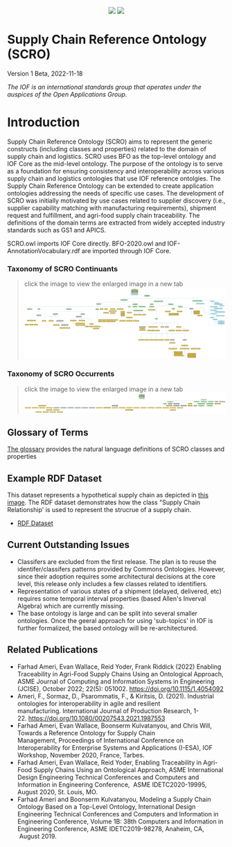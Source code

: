 <p align="center">
<img src="https://user-images.githubusercontent.com/12449023/166088434-b6761386-9b3f-4881-a891-c8ffdbde0fae.png" height="80">
<img src="https://user-images.githubusercontent.com/12449023/166088435-a9fcc4c7-f51d-443a-b1fd-9fe96a204f77.png" >
</p>

# Supply Chain Reference Ontology (SCRO)

Version 1 Beta, 2022-11-18

*The IOF is an international standards group that operates under the auspices of the Open Applications Group.*

# Introduction

Supply Chain Reference Ontology (SCRO) aims to represent the generic constructs (including classes and properties) related to the domain of supply chain and logistics. SCRO uses BFO as the top-level ontology and IOF Core as the mid-level ontology. The purpose of the ontology is to serve as a foundation for ensuring consistency and interoperability across various supply chain and logistics ontologies that use IOF reference ontolgies. The Supply Chain Reference Ontology can be extended to create application ontologies addressing the needs of specific use cases. The development of SCRO was initially motivated by use cases related to supplier discovery (i.e., supplier capability matching with manufacturing requirements), shipment request and fulfillment,  and agri-food supply chain traceability. The definitions of the domain terms are extracted from widely accepted industry standards such as GS1 and APICS.


SCRO.owl imports IOF Core directly. BFO-2020.owl and IOF-AnnotationVocabulary.rdf are imported through IOF Core.  

### Taxonomy of SCRO Continuants
> click the image to view the enlarged image in a new tab
![Taxonomy of SCRO Continuants](images/SCRO-continuants.png)

### Taxonomy of SCRO Occurrents
> click the image to view the enlarged image in a new tab
![Taxonomy of SCRO Continuants](images/SCRO-Occurrents.png)

## Glossary of Terms
[The glossary](https://htmlpreview.github.io/?https://github.com/InfoneerTXST/Glossary/blob/master/index.html) provides the natural language definitions of SCRO classes and properties

## Example RDF Dataset
This dataset represents a hypothetical supply chain as depicted in [this image](https://github.com/iofoundry/ontology/blob/master/supplychain/Documentation%20&%20Resources/Terms-Patterns-Modules/Ford%20Supply%20Chain.md). The RDF dataset demonstrates how the class "Supply Chain Relationship' is used to represent the strucrue of a supply chain.
- [RDF Dataset](https://github.com/iofoundry/ontology/blob/master/supplychain/data/SCRO_Ford.tt)

## Current Outstanding Issues
- Classifers are excluded from the first release. The plan is to reuse the identifer/classifers patterns provided by Commons Ontologies. However, since their adoption requires some architectural decisions at the core level, this release only includes a few classes related to identifiers.
- Representation of various states of a shipment (delayed, delivered, etc) requires some temporal interval properties (based Allen's Inverval Algebra) which are currently missing.
- The base ontology is large and can be split into several smaller ontologies. Once the geeral approach for using 'sub-topics' in IOF is further formalized, the based ontology will be re-architectured.


## Related Publications
- Farhad Ameri, Evan Wallace, Reid Yoder, Frank Riddick (2022) Enabling Traceability in Agri-Food Supply Chains Using an Ontological Approach, ASME Journal of Computing and Information Systems in Engineering (JCISE), October 2022; 22(5): 051002. https://doi.org/10.1115/1.4054092
- Ameri, F., Sormaz, D., Psarommatis, F., & Kiritsis, D. (2021). Industrial ontologies for interoperability in agile and resilient manufacturing. International Journal of Production Research, 1-22. https://doi.org/10.1080/00207543.2021.1987553
- Farhad Ameri, Evan Wallace, Boonserm Kulvatanyou, and Chris Will, Towards a Reference Ontology for Supply Chain Management, Proceedings of International Conference on Interoperability for Enterprise Systems and Applications (I-ESA), IOF Workshop, November 2020, France, Tarbes.
- Farhad Ameri, Evan Wallace, Reid Yoder, Enabling Traceability in Agri-Food Supply Chains Using an Ontological Approach, ASME International Design Engineering Technical Conferences and Computers and Information in Engineering Conference,  ASME IDETC2020-19995, August 2020, St. Louis, MO.
- Farhad Ameri and Boonserm Kulvatanyou, Modeling a Supply Chain Ontology Based on a Top-Level Ontology, International Design Engineering Technical Conferences and Computers and Information in Engineering Conference, Volume 1B: 38th Computers and Information in Engineering Conference, ASME IDETC2019-98278, Anaheim, CA,  August 2019.

